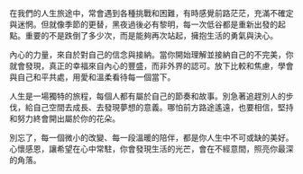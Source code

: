 在我們的人生旅途中，常會遇到各種挑戰和困難，有時感覺前路茫茫，充滿不確定與迷惘。但就像季節的更替，黑夜過後必有黎明，每一次低谷都是重新出發的起點。重要的不是跌倒了多少次，而是能夠再次站起，擁抱生活的勇氣與決心。

內心的力量，來自於對自己的信念與接納。當你開始理解並接納自己的不完美，你就會發現，真正的幸福來自內心的豐盛，而非外界的認可。放下比較和焦慮，學會與自己和平共處，用愛和溫柔看待每一個當下。

人生是一場獨特的旅程，每個人都有屬於自己的節奏和故事。別急著追趕別人的步伐，給自己空間去成長、去發現夢想的意義。哪怕前方路途遙遠，也要相信，堅持和努力終會開出屬於你的花朵。

別忘了，每一個微小的改變、每一段溫暖的陪伴，都是你人生中不可或缺的美好。心懷感恩，讓希望在心中常駐，你會發現生活的光芒，會在不經意間，照亮你最深的角落。